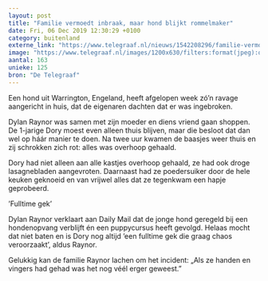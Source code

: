 ```yaml
---
layout: post
title: "Familie vermoedt inbraak, maar hond blijkt rommelmaker"
date: Fri, 06 Dec 2019 12:30:29 +0100
category: buitenland
externe_link: "https://www.telegraaf.nl/nieuws/1542208296/familie-vermoedt-inbraak-maar-hond-blijkt-rommelmaker"
image: "https://www.telegraaf.nl/images/1200x630/filters:format(jpeg):quality(80)/cdn-kiosk-api.telegraaf.nl/d5306368-181b-11ea-a02a-02c309bc01c1.jpg"
aantal: 163
unieke: 125
bron: "De Telegraaf"
---
```


<p class="intro">Een hond uit Warrington, Engeland, heeft afgelopen week zó’n ravage aangericht in huis, dat de eigenaren dachten dat er was ingebroken.</p> <p>Dylan Raynor was samen met zijn moeder en diens vriend gaan shoppen. De 1-jarige Dory moest even alleen thuis blijven, maar die besloot dat dan wel op háár manier te doen. Na twee uur kwamen de baasjes weer thuis en zij schrokken zich rot: alles was overhoop gehaald.</p><p>Dory had niet alleen aan alle kastjes overhoop gehaald, ze had ook droge lasagnebladen aangevroten. Daarnaast had ze poedersuiker door de hele keuken geknoeid en van vrijwel alles dat ze tegenkwam een hapje geprobeerd.</p><p>’Fulltime gek’</p><p>Dylan Raynor verklaart aan Daily Mail dat de jonge hond geregeld bij een hondenopvang verblijft én een puppycursus heeft gevolgd. Helaas mocht dat niet baten en is Dory nog altijd ’een fulltime gek die graag chaos veroorzaakt’, aldus Raynor.</p><p>Gelukkig kan de familie Raynor lachen om het incident: „Als ze handen en vingers had gehad was het nog véél erger geweest.”</p>
